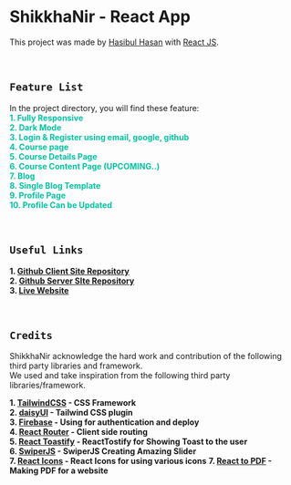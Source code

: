# ShikkhaNir - React App

This project was made by [Hasibul Hasan](https://github.com/cbHasib) with [React JS](https://github.com/facebook/create-react-app).

<br>

## **`Feature List`**

In the project directory, you will find these feature: \
<span style="color:#00C49F">**1. Fully Responsive** </span> \
<span style="color:#00C49F">**2. Dark Mode** </span> \
<span style="color:#00C49F">**3. Login & Register using email, google, github** </span> \
<span style="color:#00C49F">**4. Course page** </span> \
<span style="color:#00C49F">**5. Course Details Page** </span> \
<span style="color:#00C49F">**6. Course Content Page (UPCOMING..)** </span> \
<span style="color:#00C49F">**7. Blog** </span> \
<span style="color:#00C49F">**8. Single Blog Template** </span> \
<span style="color:#00C49F">**9. Profile Page** </span> \
<span style="color:#00C49F">**10. Profile Can be Updated** </span>

<br>

## **`Useful Links`**

**1. [Github Client Site Repository](https://github.com/programming-hero-web-course1/b610-learning-platform-client-side-cbHasib)** \
**2. [Github Server SIte Repository](#)** \
**3. [Live Website](https://shikkhanir-client.web.app/)**

<br>

## **`Credits`**

ShikkhaNir acknowledge the hard work and contribution of the following third party libraries and framework. <br> We used and take inspiration from the following third party libraries/framework.

**1. [TailwindCSS](https://tailwindcss.com/) - CSS Framework** \
**2. [daisyUI](https://daisyui.com/) - Tailwind CSS plugin** \
**3. [Firebase](https://firebase.google.com/) - Using for authentication and deploy** \
**4. [React Router](https://reactrouter.com/) - Client side routing** \
**5. [React Toastify](https://fkhadra.github.io/react-toastify/) - ReactTostify for Showing Toast to the user**\
**6. [SwiperJS](https://swiperjs.com/) - SwiperJS Creating Amazing Slider**\
**7. [React Icons](https://react-icons.github.io/react-icons/) - React Icons for using various icons**
**7. [React to PDF](https://github.com/ivmarcos/react-to-pdf) - Making PDF for a website**
